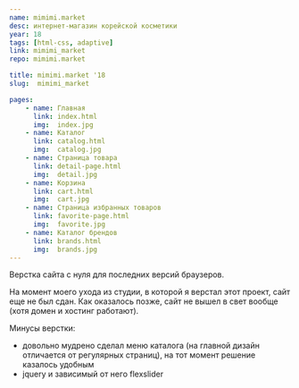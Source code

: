 ```yaml
---
name: mimimi.market
desc: интернет-магазин корейской косметики
year: 18
tags: [html-css, adaptive]
link: mimimi_market
repo: mimimi.market

title: mimimi.market '18
slug:  mimimi_market

pages:
    - name: Главная
      link: index.html
      img:  index.jpg
    - name: Каталог
      link: catalog.html
      img:  catalog.jpg
    - name: Страница товара
      link: detail-page.html
      img:  detail.jpg
    - name: Корзина
      link: cart.html
      img:  cart.jpg
    - name: Страница избранных товаров
      link: favorite-page.html
      img:  favorite.jpg
    - name: Каталог брендов
      link: brands.html
      img:  brands.jpg
---
```


Верстка сайта с нуля для последних версий браузеров.

На момент моего ухода из студии, в которой я верстал этот проект, сайт еще не был сдан. Как оказалось позже, сайт не вышел в свет вообще (хотя домен и хостинг работают).

Минусы верстки:
- довольно мудрено сделал меню каталога (на главной дизайн отличается от регулярных страниц), на тот момент решение казалось удобным
- jquery и зависимый от него flexslider